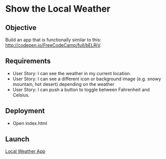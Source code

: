 # Show the Local Weather

## Objective

Build an app that is functionally similar to this: http://codepen.io/FreeCodeCamp/full/bELRjV.



## Requirements

* User Story: I can see the weather in my current location.
* User Story: I can see a different icon or background image (e.g. snowy mountain, hot desert) depending on the weather
* User Story: I can push a button to toggle between Fahrenheit and Celsius.

## Deployment

* Open index.html

## Launch

[Local Weather App](https://nik1910.github.io/fcc-challenges/frontend/local-weather/)

